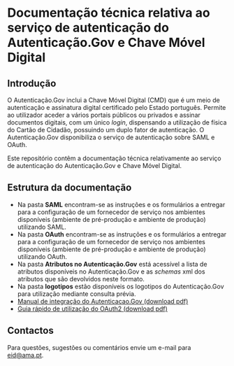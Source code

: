 # Documentação técnica relativa ao serviço de autenticação do Autenticação.Gov<span> e Chave Móvel Digital



## Introdução

O Autenticação.Gov<span> inclui a Chave Móvel Digital (CMD) que é um meio de autenticação e assinatura digital certificado pelo Estado português. Permite ao utilizador aceder a vários portais públicos ou privados e assinar documentos digitais, com um único _login_, dispensando a utilização de física do Cartão de Cidadão, possuindo um duplo fator de autenticação. O Autenticação.Gov<span> disponibiliza o serviço de autenticação sobre SAML e OAuth.

Este repositório contêm a documentação técnica relativamente ao serviço de autenticação do Autenticação.Gov<span> e Chave Móvel Digital.

## Estrutura da documentação

* Na pasta **SAML** encontram-se as instruções e os formulários a entregar para a configuração de um fornecedor de serviço nos ambientes disponíveis (ambiente de pré-produção e ambiente de produção) utilizando SAML.
* Na pasta **OAuth** encontram-se as instruções e os formulários a entregar para a configuração de um fornecedor de serviço nos ambientes disponíveis (ambiente de pré-produção e ambiente de produção) utilizando OAuth.
* Na pasta **Atributos no Autenticação.Gov<span>** está acessível a lista de atributos disponíveis no Autenticação.Gov<span> e as *schemas* xml dos atributos que são devolvidos neste formato.
* Na pasta **logotipos** estão disponíveis os logotipos do Autenticação.Gov<span> para utilização mediante consulta prévia.
* [Manual de integração do Autenticacao.Gov (download pdf)](https://amagovpt.github.io/doc-AUTENTICACAO/Autenticação.Gov_CMD&#32;-&#32;Manual&#32;de&#32;Integração.pdf)
* [Guia rápido de utilização do OAuth2 (download pdf)](https://amagovpt.github.io/doc-AUTENTICACAO/OAuth2/Guia&#32;rápido&#32;de&#32;utilização&#32;do&#32;OAuth2.pdf)

## Contactos
Para questões, sugestões ou comentários envie um e-mail para eid@ama.pt.